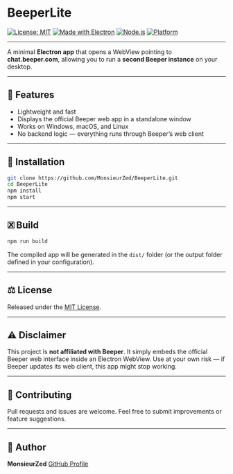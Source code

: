 # BeeperLite

[![License: MIT](https://img.shields.io/badge/License-MIT-yellow.svg)](LICENSE)
[![Made with Electron](https://img.shields.io/badge/Made%20with-Electron-47848F.svg)](https://www.electronjs.org/)
[![Node.js](https://img.shields.io/badge/Node.js-%3E%3D18-green.svg)](https://nodejs.org/)
[![Platform](https://img.shields.io/badge/Platform-Windows%20%7C%20macOS%20%7C%20Linux-blue.svg)](#)

---

A minimal **Electron app** that opens a WebView pointing to **chat.beeper.com**, allowing you to run a **second Beeper instance** on your desktop.

---

## 🚀 Features

* Lightweight and fast
* Displays the official Beeper web app in a standalone window
* Works on Windows, macOS, and Linux
* No backend logic — everything runs through Beeper’s web client

---

## 🧬 Installation

```bash
git clone https://github.com/MonsieurZed/BeeperLite.git
cd BeeperLite
npm install
npm start
```

---

## 🗷️ Build

```bash
npm run build
```

The compiled app will be generated in the `dist/` folder (or the output folder defined in your configuration).

---

## ⚖️ License

Released under the [MIT License](LICENSE).

---

## ⚠️ Disclaimer

This project is **not affiliated with Beeper**.
It simply embeds the official Beeper web interface inside an Electron WebView.
Use at your own risk — if Beeper updates its web client, this app might stop working.

---

## 🤝 Contributing

Pull requests and issues are welcome.
Feel free to submit improvements or feature suggestions.

---

## 👤 Author

**MonsieurZed**
[GitHub Profile](https://github.com/MonsieurZed)
